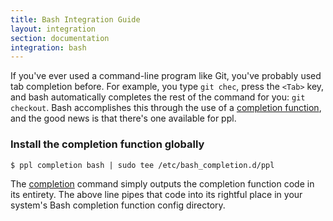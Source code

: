 ```yaml
---
title: Bash Integration Guide
layout: integration
section: documentation
integration: bash
---
```


If you've ever used a command-line program like Git, you've probably used tab
completion before. For example, you type `git chec`, press the `<Tab>` key, and
bash automatically completes the rest of the command for you: `git checkout`.
Bash accomplishes this through the use of a [completion
function](http://tldp.org/LDP/abs/html/tabexpansion.html), and the good news is
that there's one available for ppl.

### Install the completion function globally

    $ ppl completion bash | sudo tee /etc/bash_completion.d/ppl

The [completion](/documentation/commands/completion) command simply outputs the
completion function code in its entirety. The above line pipes that code into
its rightful place in your system's Bash completion function config directory.


